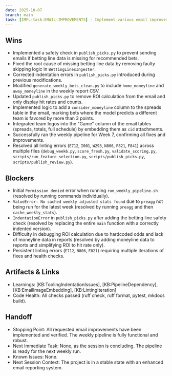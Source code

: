 ```yaml
---
date: 2025-10-07
branch: main
task: [IMPL-task:EMAIL-IMPROVEMENTS] - Implement various email improvements including ROI calculation, moneyline consideration, and logo integration.
---
```


## Wins

- Implemented a safety check in `publish_picks.py` to prevent sending emails if betting line data is missing for recommended bets.
- Fixed the root cause of missing betting line data by removing faulty skipping logic in `BettingLinesIngester`.
- Corrected indentation errors in `publish_picks.py` introduced during previous modifications.
- Modified `generate_weekly_bets_clean.py` to include `home_moneyline` and `away_moneyline` in the weekly report CSV.
- Updated `publish_picks.py` to remove ROI calculation from the email and only display hit rates and counts.
- Implemented logic to add a `consider_moneyline` column to the spreads table in the email, marking bets where the model predicts a different team is favored by more than 3 points.
- Integrated team logos into the "Game" column of the email tables (spreads, totals, full schedule) by embedding them as `cid` attachments.
- Successfully ran the weekly pipeline for Week 7, confirming all fixes and improvements.
- Resolved all linting errors (`E712`, `I001`, `W293`, `N806`, `F821`, `F841`) across multiple files (`debug_week6.py`, `score_fresh.py`, `validate_scoring.py`, `scripts/run_feature_selection.py`, `scripts/publish_picks.py`, `scripts/publish_review.py`).

## Blockers

- Initial `Permission denied` error when running `run_weekly_pipeline.sh` (resolved by running commands individually).
- `ValueError: No cached weekly adjusted stats found` due to `preagg` not being run for the latest week (resolved by running `preagg` and then `cache_weekly_stats`).
- `IndentationError` in `publish_picks.py` after adding the betting line safety check (resolved by replacing the entire `main` function with a correctly indented version).
- Difficulty in debugging ROI calculation due to hardcoded odds and lack of moneyline data in reports (resolved by adding moneyline data to reports and simplifying ROI to hit rate only).
- Persistent linting errors (`E712`, `N806`, `F821`) requiring multiple iterations of fixes and health checks.

## Artifacts & Links

- Learnings: [KB:ToolingIndentationIssues], [KB:PipelineDependency], [KB:EmailImageEmbedding], [KB:LintingIteration]
- Code Health: All checks passed (ruff check, ruff format, pytest, mkdocs build).

## Handoff

- Stopping Point: All requested email improvements have been implemented and verified. The weekly pipeline is fully functional and robust.
- Next Immediate Task: None, as the session is concluding. The pipeline is ready for the next weekly run.
- Known Issues: None.
- Next Session Context: The project is in a stable state with an enhanced email reporting system.
